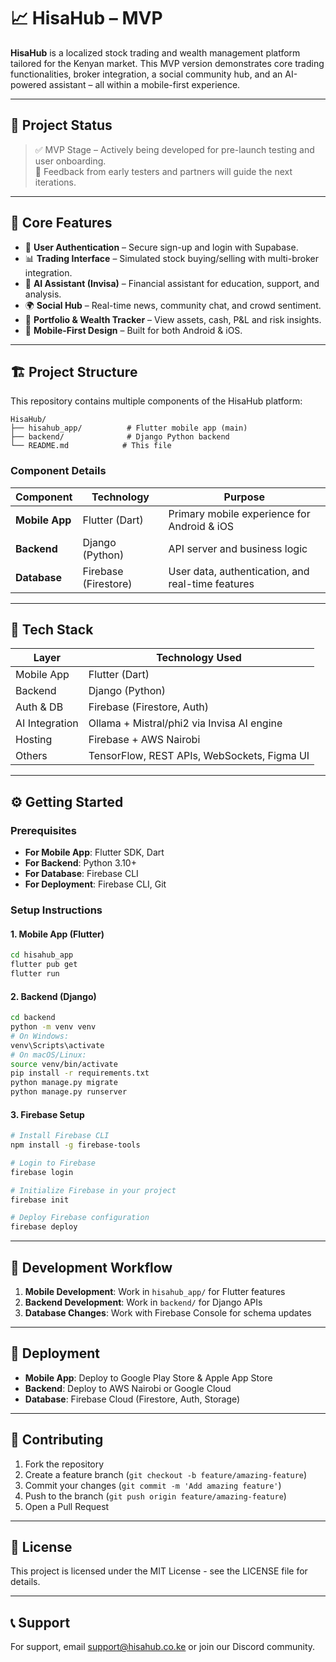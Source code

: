 # 📈 HisaHub – MVP

**HisaHub** is a localized stock trading and wealth management platform tailored for the Kenyan market. This MVP version demonstrates core trading functionalities, broker integration, a social community hub, and an AI-powered assistant – all within a mobile-first experience.

---

## 🚀 Project Status

> ✅ MVP Stage – Actively being developed for pre-launch testing and user onboarding.  
> 🧪 Feedback from early testers and partners will guide the next iterations.

---

## 🧠 Core Features

- 🔐 **User Authentication** – Secure sign-up and login with Supabase.
- 📊 **Trading Interface** – Simulated stock buying/selling with multi-broker integration.
- 💬 **AI Assistant (Invisa)** – Financial assistant for education, support, and analysis.
- 🌍 **Social Hub** – Real-time news, community chat, and crowd sentiment.
- 💼 **Portfolio & Wealth Tracker** – View assets, cash, P&L and risk insights.
- 📱 **Mobile-First Design** – Built for both Android & iOS.

---

## 🏗️ Project Structure

This repository contains multiple components of the HisaHub platform:

```
HisaHub/
├── hisahub_app/          # Flutter mobile app (main)
├── backend/              # Django Python backend
└── README.md            # This file
```

### Component Details

| Component | Technology | Purpose |
|-----------|------------|---------|
| **Mobile App** | Flutter (Dart) | Primary mobile experience for Android & iOS |
| **Backend** | Django (Python) | API server and business logic |
| **Database** | Firebase (Firestore) | User data, authentication, and real-time features |

---

## 🧰 Tech Stack

| Layer          | Technology Used                              |
| -------------- | --------------------------------------------- |
| Mobile App     | Flutter (Dart)                               |
| Backend        | Django (Python)                              |
| Auth & DB      | Firebase (Firestore, Auth)                   |
| AI Integration | Ollama + Mistral/phi2 via Invisa AI engine   |
| Hosting        | Firebase + AWS Nairobi                       |
| Others         | TensorFlow, REST APIs, WebSockets, Figma UI  |

---

## ⚙️ Getting Started

### Prerequisites

- **For Mobile App**: Flutter SDK, Dart
- **For Backend**: Python 3.10+
- **For Database**: Firebase CLI
- **For Deployment**: Firebase CLI, Git

### Setup Instructions

#### 1. Mobile App (Flutter)
```bash
cd hisahub_app
flutter pub get
flutter run
```

#### 2. Backend (Django)
```bash
cd backend
python -m venv venv
# On Windows:
venv\Scripts\activate
# On macOS/Linux:
source venv/bin/activate
pip install -r requirements.txt
python manage.py migrate
python manage.py runserver
```

#### 3. Firebase Setup
```bash
# Install Firebase CLI
npm install -g firebase-tools

# Login to Firebase
firebase login

# Initialize Firebase in your project
firebase init

# Deploy Firebase configuration
firebase deploy
```

---

## 📱 Development Workflow

1. **Mobile Development**: Work in `hisahub_app/` for Flutter features
2. **Backend Development**: Work in `backend/` for Django APIs
3. **Database Changes**: Work with Firebase Console for schema updates

---

## 🚀 Deployment

- **Mobile App**: Deploy to Google Play Store & Apple App Store
- **Backend**: Deploy to AWS Nairobi or Google Cloud
- **Database**: Firebase Cloud (Firestore, Auth, Storage)

---

## 🤝 Contributing

1. Fork the repository
2. Create a feature branch (`git checkout -b feature/amazing-feature`)
3. Commit your changes (`git commit -m 'Add amazing feature'`)
4. Push to the branch (`git push origin feature/amazing-feature`)
5. Open a Pull Request

---

## 📄 License

This project is licensed under the MIT License - see the LICENSE file for details.

---

## 📞 Support

For support, email support@hisahub.co.ke or join our Discord community.
